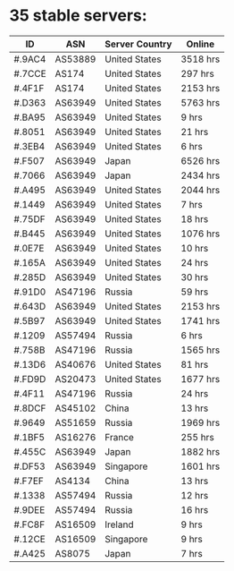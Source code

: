 # 35 stable servers:

| ID | ASN | Server Country | Online |
| ------ | ------ | ------ | ------ |
| #.9AC4 | AS53889 | United States | 3518 hrs |
| #.7CCE | AS174 | United States | 297 hrs |
| #.4F1F | AS174 | United States | 2153 hrs |
| #.D363 | AS63949 | United States | 5763 hrs |
| #.BA95 | AS63949 | United States | 9 hrs |
| #.8051 | AS63949 | United States | 21 hrs |
| #.3EB4 | AS63949 | United States | 6 hrs |
| #.F507 | AS63949 | Japan | 6526 hrs |
| #.7066 | AS63949 | Japan | 2434 hrs |
| #.A495 | AS63949 | United States | 2044 hrs |
| #.1449 | AS63949 | United States | 7 hrs |
| #.75DF | AS63949 | United States | 18 hrs |
| #.B445 | AS63949 | United States | 1076 hrs |
| #.0E7E | AS63949 | United States | 10 hrs |
| #.165A | AS63949 | United States | 24 hrs |
| #.285D | AS63949 | United States | 30 hrs |
| #.91D0 | AS47196 | Russia | 59 hrs |
| #.643D | AS63949 | United States | 2153 hrs |
| #.5B97 | AS63949 | United States | 1741 hrs |
| #.1209 | AS57494 | Russia | 6 hrs |
| #.758B | AS47196 | Russia | 1565 hrs |
| #.13D6 | AS40676 | United States | 81 hrs |
| #.FD9D | AS20473 | United States | 1677 hrs |
| #.4F11 | AS47196 | Russia | 24 hrs |
| #.8DCF | AS45102 | China | 13 hrs |
| #.9649 | AS51659 | Russia | 1969 hrs |
| #.1BF5 | AS16276 | France | 255 hrs |
| #.455C | AS63949 | Japan | 1882 hrs |
| #.DF53 | AS63949 | Singapore | 1601 hrs |
| #.F7EF | AS4134 | China | 13 hrs |
| #.1338 | AS57494 | Russia | 12 hrs |
| #.9DEE | AS57494 | Russia | 16 hrs |
| #.FC8F | AS16509 | Ireland | 9 hrs |
| #.12CE | AS16509 | Singapore | 9 hrs |
| #.A425 | AS8075 | Japan | 7 hrs |

